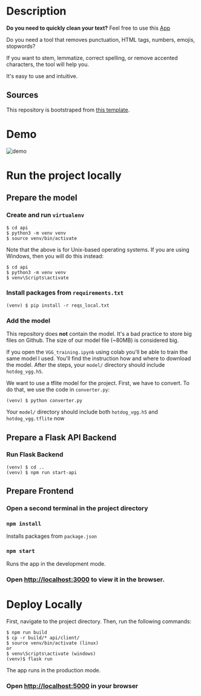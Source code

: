 # Description

**Do you need to quickly clean your text?** Feel free to use this [App](https://krisograbek-text-toolbox.herokuapp.com/)

Do you need a tool that removes punctuation, HTML tags, numbers, emojis, stopwords?

If you want to stem, lemmatize, correct spelling, or remove accented characters, the tool will help you. 

It's easy to use and intuitive.

## Sources

This repository is bootstraped from [this template](https://github.com/krisograbek/react-flask-template).

# Demo
![demo](https://user-images.githubusercontent.com/48050596/146919927-66203e7c-e701-48af-8190-04c59df90011.gif)

# Run the project locally

## Prepare the model

### Create and run `virtualenv`

```
$ cd api
$ python3 -m venv venv
$ source venv/bin/activate
```
Note that the above is for Unix-based operating systems. If you are using Windows, then you will do this instead:

```
$ cd api
$ python3 -m venv venv
$ venv\Scripts\activate
```

### Install packages from `requirements.txt`

`(venv) $ pip install -r reqs_local.txt`

### Add the model

This repository does **not** contain the model. It's a bad practice to store big files on Github. The size of our model file (~80MB) is considered big.

If you open the `VGG_training.ipynb` using colab you'll be able to train the same model I used. You'll find the instruction how and where to download the model.
After the steps, your `model/` directory should include `hotdog_vgg.h5`.

We want to use a tflite model for the project. First, we have to convert. To do that, we use the code in `converter.py`:

`(venv) $ python converter.py`

Your `model/` directory should include both `hotdog_vgg.h5` and `hotdog_vgg.tflite` now

## Prepare a Flask API Backend

### Run Flask Backend

```
(venv) $ cd ..
(venv) $ npm run start-api
```

## Prepare Frontend

### Open a second terminal in the project directory

### `npm install`

Installs packages from `package.json`

### `npm start`

Runs the app in the development mode.
### Open [http://localhost:3000](http://localhost:3000) to view it in the browser.


# Deploy Locally

First, navigate to the project directory. Then, run the following commands:
```
$ npm run build
$ cp -r build/* api/client/
$ source venv/bin/activate (linux)
or
$ venv\Scripts\activate (windows)
(venv)$ flask run
```

The app runs in the production mode.
### Open [http://localhost:5000](http://localhost:5000) in your browser


